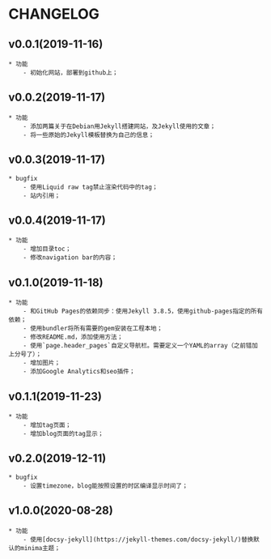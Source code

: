 # CHANGELOG
## v0.0.1(2019-11-16)
    * 功能
        - 初始化网站，部署到github上；

## v0.0.2(2019-11-17)
    * 功能
        - 添加两篇关于在Debian用Jekyll搭建网站，及Jekyll使用的文章；
        - 将一些原始的Jekyll模板替换为自己的信息；

## v0.0.3(2019-11-17)
    * bugfix
        - 使用Liquid raw tag禁止渲染代码中的tag；
        - 站内引用；

## v0.0.4(2019-11-17)
    * 功能
        - 增加目录toc；
        - 修改navigation bar的内容；

## v0.1.0(2019-11-18)
    * 功能
        - 和GitHub Pages的依赖同步：使用Jekyll 3.8.5，使用github-pages指定的所有依赖；
        - 使用bundler将所有需要的gem安装在工程本地；
        - 修改README.md，添加使用方法；
        - 使用`page.header_pages`自定义导航栏。需要定义一个YAML的array（之前错加上分号了）；
        - 增加图片；
        - 添加Google Analytics和seo插件；

## v0.1.1(2019-11-23)
    * 功能
        - 增加tag页面；
        - 增加blog页面的tag显示；

## v0.2.0(2019-12-11)
    * bugfix
        - 设置timezone，blog能按照设置的时区编译显示时间了；

## v1.0.0(2020-08-28)
    * 功能
        - 使用[docsy-jekyll](https://jekyll-themes.com/docsy-jekyll/)替换默认的minima主题；
